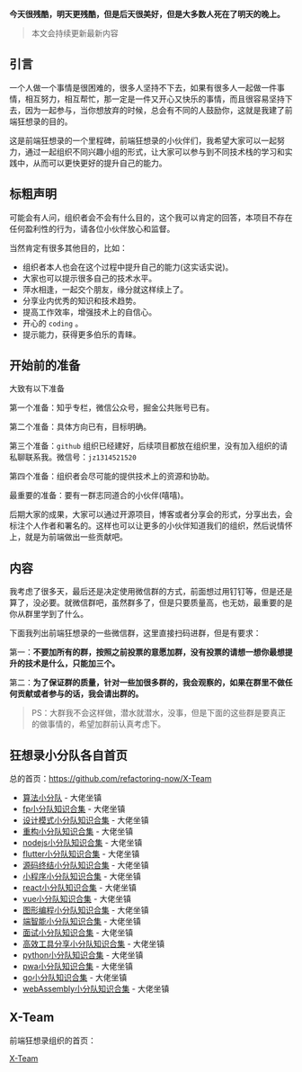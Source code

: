 **今天很残酷，明天更残酷，但是后天很美好，但是大多数人死在了明天的晚上。**

> 本文会持续更新最新内容

## 引言

一个人做一个事情是很困难的，很多人坚持不下去，如果有很多人一起做一件事情，相互努力，相互帮忙，那一定是一件又开心又快乐的事情，而且很容易坚持下去，因为一起参与，当你想放弃的时候，总会有不同的人鼓励你，这就是我建了前端狂想录的目的。

这是前端狂想录的一个里程碑，前端狂想录的小伙伴们，我希望大家可以一起努力，通过一起组织不同兴趣小组的形式，让大家可以参与到不同技术栈的学习和实践中，从而可以更快更好的提升自己的能力。

## 标粗声明

可能会有人问，组织者会不会有什么目的，这个我可以肯定的回答，本项目不存在任何盈利性的行为，请各位小伙伴放心和监督。

当然肯定有很多其他目的，比如：

- 组织者本人也会在这个过程中提升自己的能力(这实话实说)。
- 大家也可以提示很多自己的技术水平。
- 萍水相逢，一起交个朋友，缘分就这样续上了。
- 分享业内优秀的知识和技术趋势。
- 提高工作效率，增强技术上的自信心。
- 开心的 `coding` 。
- 提示能力，获得更多伯乐的青睐。

## 开始前的准备

大致有以下准备

第一个准备：知乎专栏，微信公众号，掘金公共账号已有。

第二个准备：具体方向已有，目标明确。

第三个准备：`github` 组织已经建好，后续项目都放在组织里，没有加入组织的请私聊联系我。微信号：`jz1314521520`

第四个准备：组织者会尽可能的提供技术上的资源和协助。

最重要的准备：要有一群志同道合的小伙伴(嘻嘻)。

后期大家的成果，大家可以通过开源项目，博客或者分享会的形式，分享出去，会标注个人作者和署名的。这样也可以让更多的小伙伴知道我们的组织，然后说情怀上，就是为前端做出一些贡献吧。

## 内容

我考虑了很多天，最后还是决定使用微信群的方式，前面想过用钉钉等，但是还是算了，没必要。就微信群吧，虽然群多了，但是只要质量高，也无妨，最重要的是你从群里学到了什么。

下面我列出前端狂想录的一些微信群，这里直接扫码进群，但是有要求：

第一：**不要加所有的群，按照之前投票的意愿加群，没有投票的请想一想你最想提升的技术是什么，只能加三个。**

第二：**为了保证群的质量，针对一些加很多群的，我会观察的，如果在群里不做任何贡献或者参与的话，我会请出群的。**

> PS：大群我不会这样做，潜水就潜水，没事，但是下面的这些群是要真正的做事情的，希望加群前认真考虑下。


## 狂想录小分队各自首页

总的首页：https://github.com/refactoring-now/X-Team

- [算法小分队](https://github.com/refactoring-now/X-Team/tree/master/%E7%AE%97%E6%B3%95%E5%B0%8F%E5%88%86%E9%98%9F%E7%9F%A5%E8%AF%86%E5%90%88%E9%9B%86) - 大佬坐镇
- [fp小分队知识合集](https://github.com/refactoring-now/X-Team/tree/master/fp%E5%B0%8F%E5%88%86%E9%98%9F%E7%9F%A5%E8%AF%86%E5%90%88%E9%9B%86) - 大佬坐镇
- [设计模式小分队知识合集](https://github.com/refactoring-now/X-Team/tree/master/%E8%AE%BE%E8%AE%A1%E6%A8%A1%E5%BC%8F%E5%B0%8F%E5%88%86%E9%98%9F%E7%9F%A5%E8%AF%86%E5%90%88%E9%9B%86) - 大佬坐镇
- [重构小分队知识合集](https://github.com/refactoring-now/X-Team/tree/master/%E9%87%8D%E6%9E%84%E5%B0%8F%E5%88%86%E9%98%9F%E7%9F%A5%E8%AF%86%E5%90%88%E9%9B%86) - 大佬坐镇
- [nodejs小分队知识合集](https://github.com/refactoring-now/X-Team/tree/master/nodejs%E5%B0%8F%E5%88%86%E9%98%9F%E7%9F%A5%E8%AF%86%E5%90%88%E9%9B%86) - 大佬坐镇
- [flutter小分队知识合集](https://github.com/refactoring-now/X-Team/tree/master/flutter小分队知识合集) - 大佬坐镇
- [源码终结小分队知识合集](https://github.com/refactoring-now/X-Team/tree/master/%E6%BA%90%E7%A0%81%E7%BB%88%E7%BB%93%E5%B0%8F%E5%88%86%E9%98%9F%E7%9F%A5%E8%AF%86%E5%90%88%E9%9B%86) - 大佬坐镇
- [小程序小分队知识合集](https://github.com/refactoring-now/X-Team/tree/master/%E5%B0%8F%E7%A8%8B%E5%BA%8F%E5%B0%8F%E5%88%86%E9%98%9F%E7%9F%A5%E8%AF%86%E5%90%88%E9%9B%86) - 大佬坐镇
- [react小分队知识合集](https://github.com/refactoring-now/X-Team/tree/master/react%E5%B0%8F%E5%88%86%E9%98%9F%E7%9F%A5%E8%AF%86%E5%90%88%E9%9B%86) - 大佬坐镇
- [vue小分队知识合集](https://github.com/refactoring-now/X-Team/tree/master/vue%E5%B0%8F%E5%88%86%E9%98%9F%E7%9F%A5%E8%AF%86%E5%90%88%E9%9B%86) - 大佬坐镇
- [图形编程小分队知识合集](https://github.com/refactoring-now/X-Team/tree/master/%E5%9B%BE%E5%BD%A2%E7%BC%96%E7%A8%8B%E5%B0%8F%E5%88%86%E9%98%9F%E7%9F%A5%E8%AF%86%E5%90%88%E9%9B%86) - 大佬坐镇
- [端智能小分队知识合集](https://github.com/refactoring-now/X-Team/tree/master/%E7%AB%AF%E6%99%BA%E8%83%BD%E5%B0%8F%E5%88%86%E9%98%9F%E7%9F%A5%E8%AF%86%E5%90%88%E9%9B%86) - 大佬坐镇
- [面试小分队知识合集](https://github.com/refactoring-now/X-Team/tree/master/%E9%9D%A2%E8%AF%95%E5%B0%8F%E5%88%86%E9%98%9F%E7%9F%A5%E8%AF%86%E5%90%88%E9%9B%86) - 大佬坐镇
- [高效工具分享小分队知识合集](https://github.com/refactoring-now/X-Team/tree/master/高效工具分享小分队知识合集) - 大佬坐镇
- [python小分队知识合集](https://github.com/refactoring-now/X-Team/tree/master/python%E5%B0%8F%E5%88%86%E9%98%9F%E7%9F%A5%E8%AF%86%E5%90%88%E9%9B%86) - 大佬坐镇
- [pwa小分队知识合集](https://github.com/refactoring-now/X-Team/tree/master/pwa%E5%B0%8F%E5%88%86%E9%98%9F%E7%9F%A5%E8%AF%86%E5%90%88%E9%9B%86) - 大佬坐镇
- [go小分队知识合集](https://github.com/refactoring-now/X-Team/tree/master/go%E5%B0%8F%E5%88%86%E9%98%9F%E7%9F%A5%E8%AF%86%E5%90%88%E9%9B%86) - 大佬坐镇
- [webAssembly小分队知识合集](https://github.com/refactoring-now/X-Team/tree/master/webAssembly%E5%B0%8F%E5%88%86%E9%98%9F%E7%9F%A5%E8%AF%86%E5%90%88%E9%9B%86) - 大佬坐镇


## X-Team

前端狂想录组织的首页：

[X-Team](https://github.com/refactoring-now/X-Team)



